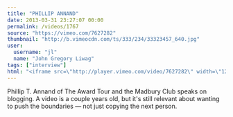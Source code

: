```yaml
---
title: "PHILLIP ANNAND"
date: 2013-03-31 23:27:07 00:00
permalink: /videos/1767
source: "https://vimeo.com/7627282"
thumbnail: "http://b.vimeocdn.com/ts/333/234/33323457_640.jpg"
user:
  username: "jl"
  name: "John Gregory Liwag"
tags: ["interview"]
html: "<iframe src=\"http://player.vimeo.com/video/7627282\" width=\"1280\" height=\"720\" frameborder=\"0\" webkitAllowFullScreen mozallowfullscreen allowFullScreen></iframe>"
---
```


Phillip T. Annand of The Award Tour and the Madbury Club speaks on blogging. A video is a couple years old, but it's still relevant about wanting to push the boundaries — not just copying the next person.